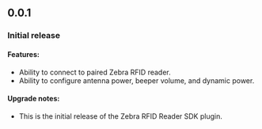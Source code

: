 ## 0.0.1
### Initial release

#### Features:
- Ability to connect to paired Zebra RFID reader.
- Ability to configure antenna power, beeper volume, and dynamic power.

#### Upgrade notes:
- This is the initial release of the Zebra RFID Reader SDK plugin.
